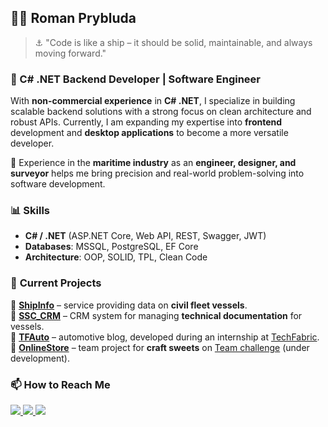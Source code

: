 ## 👨‍💻 **Roman Prybluda**
> ⚓ "Code is like a ship – it should be solid, maintainable, and always moving forward."
### 🚀 C# .NET Backend Developer | Software Engineer

With **non-commercial experience** in **C# .NET**, I specialize in building scalable backend solutions with a strong focus on clean architecture and robust APIs. Currently, I am expanding my expertise into **frontend** development and **desktop applications** to become a more versatile developer.

🔹 Experience in the **maritime industry** as an **engineer, designer, and surveyor** helps me bring precision and real-world problem-solving into software development.  

### 📊 **Skills**
- **C# / .NET** (ASP.NET Core, Web API, REST, Swagger, JWT)  
- **Databases**: MSSQL, PostgreSQL, EF Core  
- **Architecture**: OOP, SOLID, TPL, Clean Code

### 🌟 **Current Projects**
🚢 **[ShipInfo](https://github.com/RomanPrybluda/ShipInfo)** – service providing data on **civil fleet vessels**.  
📑 **[SSC_CRM](https://github.com/RomanPrybluda/SSC_CRM)** – CRM system for managing **technical documentation** for vessels.  
🚗 **[TFAuto](https://github.com/RomanPrybluda/TFAuto)** – automotive blog, developed during an internship at [TechFabric](https://www.techfabric.com/).  
🍫 **[OnlineStore](https://github.com/RomanPrybluda/OnlineStore)** – team project for **craft sweets** on [Team challenge](https://teamchallenge.io/) (under development).  

### 📫 **How to Reach Me**  
<p align="left">
  <a href="https://www.linkedin.com/in/romanprybluda/">
    <img src="https://img.shields.io/badge/LinkedIn-0077B5?style=for-the-badge&logo=linkedin&logoColor=white"/>
  </a>
  <a href="mailto:r.prybluda.dev@gmail.com">
    <img src="https://img.shields.io/badge/Gmail-D14836?style=for-the-badge&logo=gmail&logoColor=white"/>
  </a>
  <a href="https://t.me/RPrybluda">
    <img src="https://img.shields.io/badge/Telegram-26A5E4?style=for-the-badge&logo=telegram&logoColor=white"/>
  </a>
</p>
